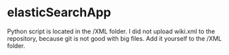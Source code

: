 # elasticSearchApp

Python script is located in the /XML folder. I did not upload wiki.xml to the repository, because git is not good with big files. Add it yourself to the /XML folder.
